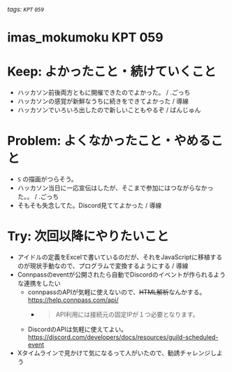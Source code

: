 ###### tags: `KPT` `059`

# imas_mokumoku KPT 059

# Keep: よかったこと・続けていくこと

- ハッカソン前後両方ともに開催できたのでよかった。 / .ごっち
- ハッカソンの感覚が新鮮なうちに続きをできてよかった / 導線
- ハッカソンでいろいろ出したので新しいこともやるぞ / ばんじゅん

# Problem: よくなかったこと・やめること

- `S` の描画がつらそう。
- ハッカソン当日に一応宣伝はしたが、そこまで参加にはつながらなかった。。 / .ごっち
- そもそも失念してた。Discord見ててよかった / 導線

# Try: 次回以降にやりたいこと

- アイドルの定義をExcelで書いているのだが、それをJavaScriptに移植するのが現状手動なので、プログラムで変換するようにする / 導線
- Connpassのeventが公開されたら自動でDiscordのイベントが作られるような連携をしたい
  - connpassのAPIが気軽に使えないので、~~HTML解析~~なんかする。 https://help.connpass.com/api/
    - > API利用には接続元の固定IPが１つ必要となります。
  - DiscordのAPIは気軽に使えてよい。 https://discord.com/developers/docs/resources/guild-scheduled-event
- Xタイムラインで見かけて気になるって人がいたので、勧誘チャレンジしよう
